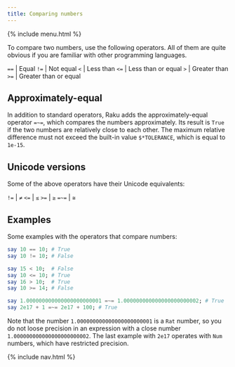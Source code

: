 ```yaml
---
title: Comparing numbers
---
```


{% include menu.html %}

To compare two numbers, use the following operators. All of them are quite obvious if you are familiar with other programming languages.

`==` | Equal
`!=` | Not equal
`<` | Less than
`<=` | Less than or equal
`>` | Greater than
`>=` | Greater than or equal

## Approximately-equal

In addition to standard operators, Raku adds the approximately-equal operator `=~=`, which compares the numbers approximately. Its result is `True` if the two numbers are relatively close to each other. The maximum relative difference must not exceed the built-in value `$*TOLERANCE`, which is equal to `1e-15`.

## Unicode versions

Some of the above operators have their Unicode equivalents:

`!=` | `≠`
`<=` | `≤` 
`>=` | `≥`
`=~=` | `≅`

## Examples

Some examples with the operators that compare numbers:

```raku
say 10 == 10; # True
say 10 != 10; # False

say 15 < 10;  # False
say 10 <= 10; # True
say 16 > 10;  # True
say 10 >= 14; # False

say 1.000000000000000000000001 =~= 1.000000000000000000000002; # True
say 2e17 + 1 =~= 2e17 + 100; # True
```

Note that the number `1.000000000000000000000001` is a `Rat` number, so you do not loose precision in an expression with a close number `1.000000000000000000000002`. The last example with `2e17` operates with `Num` numbers, which have restricted precision.

{% include nav.html %}
